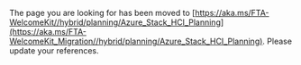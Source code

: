 The page you are looking for has been moved to [https://aka.ms/FTA-WelcomeKit//hybrid/planning/Azure_Stack_HCI_Planning](https://aka.ms/FTA-WelcomeKit_Migration//hybrid/planning/Azure_Stack_HCI_Planning). Please update your references.
